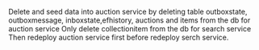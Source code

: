 Delete and seed data into auction service by deleting table outboxstate, outboxmessage, inboxstate,efhistory, auctions and items from the db for auction service
Only delete collectionitem from the db for search service
Then redeploy auction service first before redeploy serch service.
